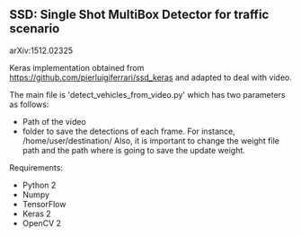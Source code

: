 ## SSD: Single Shot MultiBox Detector for traffic scenario

arXiv:1512.02325

Keras implementation obtained from https://github.com/pierluigiferrari/ssd_keras and adapted to deal with video.

The main file is 'detect_vehicles_from_video.py' which has two parameters as follows:

* Path of the video
* folder to save the detections of each frame. For instance, /home/user/destination/
Also, it is important to change the weight file path and the path where is going to save the update weight.

Requirements:

* Python 2
* Numpy
* TensorFlow
* Keras 2
* OpenCV 2
